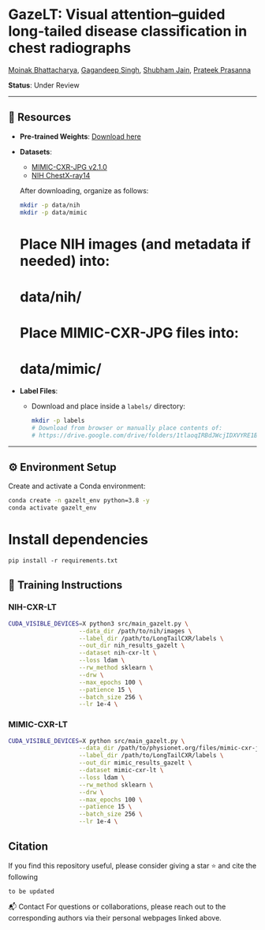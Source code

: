 # GazeLT: Visual attention–guided long-tailed disease classification in chest radiographs
[Moinak Bhattacharya](https://sites.google.com/stonybrook.edu/moinakbhattacharya), [Gagandeep Singh](https://www.columbiaradiology.org/profile/gagandeep-singh-mbbs), [Shubham Jain](https://www3.cs.stonybrook.edu/~jain/), [Prateek Prasanna](https://you.stonybrook.edu/imaginelab/)

**Status**: Under Review

---

## 🔗 Resources

- **Pre-trained Weights**: [Download here](https://drive.google.com/drive/folders/10wA9KePZ6Yux2G_jiI9Y2urgYDJP_S4b?usp=share_link)
- **Datasets**:
  - [MIMIC-CXR-JPG v2.1.0](https://physionet.org/content/mimic-cxr-jpg/2.1.0/)
  - [NIH ChestX-ray14](https://nihcc.app.box.com/v/ChestXray-NIHCC)

  After downloading, organize as follows:
  ```bash
  mkdir -p data/nih
  mkdir -p data/mimic
  ```

  # Place NIH images (and metadata if needed) into:
  # data/nih/

  # Place MIMIC-CXR-JPG files into:
  # data/mimic/
- **Label Files**:
  - Download and place inside a `labels/` directory:
    ```bash
    mkdir -p labels
    # Download from browser or manually place contents of:
    # https://drive.google.com/drive/folders/1tlaoqIRBdJWcjIDXVYRE1BOmUtwc_qW-?usp=sharing
    ```

---

## ⚙️ Environment Setup

Create and activate a Conda environment:

```bash
conda create -n gazelt_env python=3.8 -y
conda activate gazelt_env
```

# Install dependencies
```pip install -r requirements.txt```


## 🚀 Training Instructions
### NIH-CXR-LT

```bash
CUDA_VISIBLE_DEVICES=X python3 src/main_gazelt.py \
                    --data_dir /path/to/nih/images \
                    --label_dir /path/to/LongTailCXR/labels \
                    --out_dir nih_results_gazelt \
                    --dataset nih-cxr-lt \
                    --loss ldam \
                    --rw_method sklearn \
                    --drw \
                    --max_epochs 100 \
                    --patience 15 \
                    --batch_size 256 \
                    --lr 1e-4 \
```
### MIMIC-CXR-LT
```bash
CUDA_VISIBLE_DEVICES=X python src/main_gazelt.py \
                    --data_dir /path/to/physionet.org/files/mimic-cxr-jpg/2.0.0 \
                    --label_dir /path/to/LongTailCXR/labels \
                    --out_dir mimic_results_gazelt \
                    --dataset mimic-cxr-lt \
                    --loss ldam \
                    --rw_method sklearn \
                    --drw \
                    --max_epochs 100 \
                    --patience 15 \
                    --batch_size 256 \
                    --lr 1e-4 \
```
  
## Citation
If you find this repository useful, please consider giving a star :star: and cite the following
```
to be updated
```

📬 Contact
For questions or collaborations, please reach out to the corresponding authors via their personal webpages linked above.




